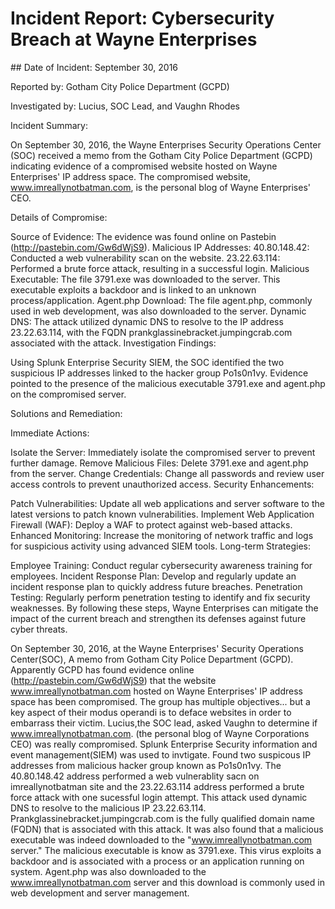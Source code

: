 <h1>Incident Report: Cybersecurity Breach at Wayne Enterprises</h1>
## Date of Incident: September 30, 2016

Reported by: Gotham City Police Department (GCPD)

Investigated by: Lucius, SOC Lead, and Vaughn Rhodes

Incident Summary:

On September 30, 2016, the Wayne Enterprises Security Operations Center (SOC) received a memo from the Gotham City Police Department (GCPD) indicating evidence of a compromised website hosted on Wayne Enterprises' IP address space. The compromised website, www.imreallynotbatman.com, is the personal blog of Wayne Enterprises' CEO.

Details of Compromise:

Source of Evidence: The evidence was found online on Pastebin (http://pastebin.com/Gw6dWjS9).
Malicious IP Addresses:
40.80.148.42: Conducted a web vulnerability scan on the website.
23.22.63.114: Performed a brute force attack, resulting in a successful login.
Malicious Executable: The file 3791.exe was downloaded to the server. This executable exploits a backdoor and is linked to an unknown process/application.
Agent.php Download: The file agent.php, commonly used in web development, was also downloaded to the server.
Dynamic DNS: The attack utilized dynamic DNS to resolve to the IP address 23.22.63.114, with the FQDN prankglassinebracket.jumpingcrab.com associated with the attack.
Investigation Findings:

Using Splunk Enterprise Security SIEM, the SOC identified the two suspicious IP addresses linked to the hacker group Po1s0n1vy. Evidence pointed to the presence of the malicious executable 3791.exe and agent.php on the compromised server.

Solutions and Remediation:

Immediate Actions:

Isolate the Server: Immediately isolate the compromised server to prevent further damage.
Remove Malicious Files: Delete 3791.exe and agent.php from the server.
Change Credentials: Change all passwords and review user access controls to prevent unauthorized access.
Security Enhancements:

Patch Vulnerabilities: Update all web applications and server software to the latest versions to patch known vulnerabilities.
Implement Web Application Firewall (WAF): Deploy a WAF to protect against web-based attacks.
Enhanced Monitoring: Increase the monitoring of network traffic and logs for suspicious activity using advanced SIEM tools.
Long-term Strategies:

Employee Training: Conduct regular cybersecurity awareness training for employees.
Incident Response Plan: Develop and regularly update an incident response plan to quickly address future breaches.
Penetration Testing: Regularly perform penetration testing to identify and fix security weaknesses.
By following these steps, Wayne Enterprises can mitigate the impact of the current breach and strengthen its defenses against future cyber threats.


























On September 30, 2016, at the Wayne Enterprises' Security Operations Center(SOC), A memo from Gotham City Police Department (GCPD). Apparently GCPD has found evidence online (http://pastebin.com/Gw6dWjS9) that the website www.imreallynotbatman.com hosted on Wayne Enterprises' IP address space has been compromised. The group has multiple objectives... but a key aspect of their modus operandi is to deface websites in order to embarrass their victim. Lucius,the SOC lead, asked Vaughn to determine if www.imreallynotbatman.com. (the personal blog of Wayne Corporations CEO) was really compromised. Splunk Enterprise Security information and event management(SIEM) was used to invtigate. Found two suspicous IP addresses from malicious hacker group known as Po1s0n1vy. The 40.80.148.42 address performed a web vulnerablity sacn on imreallynotbatman site and the 23.22.63.114 address performed a brute force attack with one sucessful login attempt. This attack used dynamic DNS to resolve to the malicious IP 23.22.63.114. Prankglassinebracket.jumpingcrab.com is the fully qualified domain name (FQDN) that is associated with this attack. It was also found that a malicious executable was indeed downloaded to the "www.imreallynotbatman.com server." The malicious executable is know as 3791.exe. This virus exploits a backdoor and is associated with a process or an application running on system. Agent.php was also downloaded to the www.imreallynotbatman.com server and this download is commonly used in web development and server management. 
